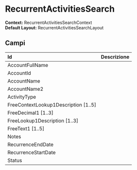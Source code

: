 # RecurrentActivitiesSearch

  
 **Context:** RecurrentActivitiesSearchContext   
 **Default Layout:** RecurrentActivitiesSearchLayout

## Campi

| Id | Descrizione |
| :--- | :--- |
| AccountFullName |  |
| AccountId |  |
| AccountName |  |
| AccountName2 |  |
| ActivityType |  |
| FreeContextLookup1Description \[1..5\] |  |
| FreeDecimal1 \[1..3\] |  |
| FreeLookup1Description \[1..3\] |  |
| FreeText1 \[1..5\] |  |
| Notes |  |
| RecurrenceEndDate |  |
| RecurrenceStartDate |  |
| Status |  |

